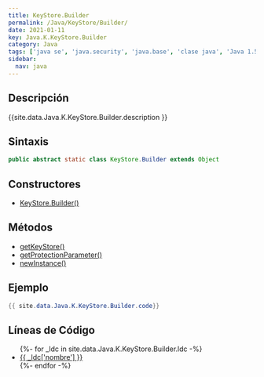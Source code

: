 ```yaml
---
title: KeyStore.Builder
permalink: /Java/KeyStore/Builder/
date: 2021-01-11
key: Java.K.KeyStore.Builder
category: Java
tags: ['java se', 'java.security', 'java.base', 'clase java', 'Java 1.5']
sidebar: 
  nav: java
---
```


## Descripción
{{site.data.Java.K.KeyStore.Builder.description }}

## Sintaxis
~~~java
public abstract static class KeyStore.Builder extends Object
~~~

## Constructores
* [KeyStore.Builder()](/Java/KeyStore/Builder/KeyStore/Builder/)

## Métodos
* [getKeyStore()](/Java/KeyStore/Builder/getKeyStore)
* [getProtectionParameter()](/Java/KeyStore/Builder/getProtectionParameter)
* [newInstance()](/Java/KeyStore/Builder/newInstance)

## Ejemplo
~~~java
{{ site.data.Java.K.KeyStore.Builder.code}}
~~~

## Líneas de Código
<ul>
{%- for _ldc in site.data.Java.K.KeyStore.Builder.ldc -%}
   <li>
       <a href="{{_ldc['url'] }}">{{ _ldc['nombre'] }}</a>
   </li>
{%- endfor -%}
</ul>
